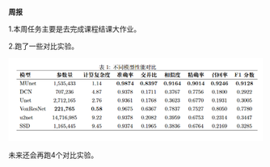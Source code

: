 **周报**

1.本周任务主要是去完成课程结课大作业。

2.跑了一些对比实验。

![{68E91E24-6B92-44CD-ABD0-2324EA268E7E}](./images/%7B68E91E24-6B92-44CD-ABD0-2324EA268E7E%7D-1750123974293-2.png)

未来还会再跑4个对比实验。

